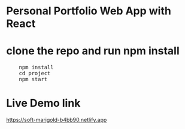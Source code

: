 # Personal Portfolio Web App with React
# clone the repo and run npm install
<pre>
    npm install
    cd project
    npm start
</pre>

# Live Demo link
<a href="https://soft-marigold-b4bb90.netlify.app/">https://soft-marigold-b4bb90.netlify.app</a>